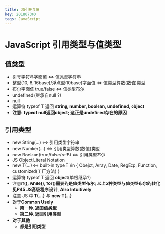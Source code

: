 ```yaml
---
title: JS引用与值
key: 201807300
tags: JavaScript
---
```


# JavaScript 引用类型与值类型

## 值类型
- 引号字符串字面值 <=> 值类型字符串
- 整型(10, 8, 16base)/浮点型(10base)字面值 <=> 值类型算数(数值)类型
- 布尔字面值 true/false <=> 值类型布尔
- undefined (继承自null ?)
- null
- 运算符 typeof T 返回 **string, number, boolean, undefined, object**
- **注意: typeof null返回object; 这正是undefined存在的原因**

## 引用类型
- new String(...) <=> 引用类型字符串
- new Number(...) <=> 引用类型算数(数值)类型
- new  Boolean(true/false/refB) <=> 引用类型布尔
- JS Object Literal Notation 
- new T(...) <=> built-in type T \in { Obejct, Array, Date, RegExp, Function, customized(工厂方法) }
- 运算符 typeof T 返回 **object**(单根继承?)
- 注意**if(), while(), for()**需要的是值类型布尔; 以上5种类型与值类型布尔的转化见**P45 JS高级程序设计**, **Also Intuitively**
- 注意 JS 中 **T(...)** 与 **new T(...)**
- **对于Common Usely**
   - **第一种, 返回值类型**
   - **第二种, 返回引用类型**
- **对于其他**
   - **都是引用类型**